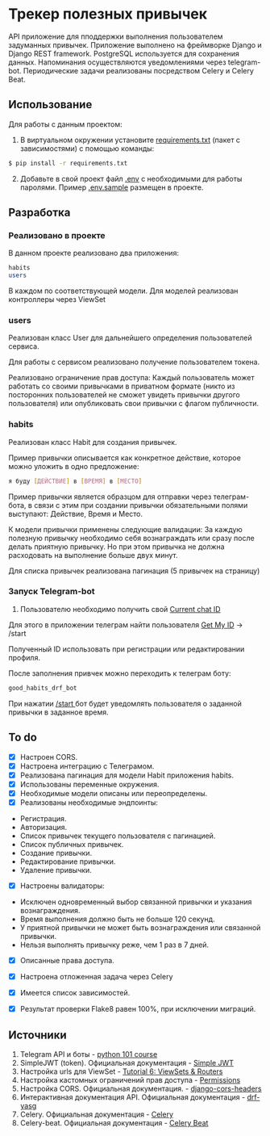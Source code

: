 # Трекер полезных привычек
API приложение для пподдержки выполнения пользователем задуманных привычек.
Приложение выполнено на фреймворке Django и Django REST framework.
PostgreSQL используется для сохранения данных.
Напоминания осуществляются уведомлениями через telegram-bot.
Периодические задачи реализованы посредством Celery и Celery Beat.


## Использование
Для работы с данным проектом:

1. В виртуальном окружении установите [requirements.txt](https://nodejs.org/) (пакет с зависимостями) с помощью команды:
```sh
$ pip install -r requirements.txt
```

2. Добавьте в свой проект файл [.env](https://nodejs.org/) c необходимыми для работы паролями. 
Пример [.env.sample](https://nodejs.org/)  размещен в проекте.



## Разработка

### Реализовано в проекте
В данном проекте реализовано два приложения:

```sh
habits
users
```
В каждом по соответствующей модели.
Для моделей реализован контроллеры через ViewSet

### users

Реализован класс User для дальнейшего определения пользователей сервиса.

Для работы с сервисом реализовано получение пользователем токена.

Реализовано ограничение прав доступа:
Каждый пользователь может работать со своими привычками в приватном формате
(никто из посторонних пользователей не сможет увидеть привычки другого пользователя)
или опубликовать свои привычки с флагом публичности.


### habits

Реализован класс Habit для создания привычек.

Пример привычки описывается как конкретное действие, которое можно уложить в одно предложение:

```sh
я буду [ДЕЙСТВИЕ] в [ВРЕМЯ] в [МЕСТО]
```
Пример привычки является образцом для отправки через телеграм-бота,
в связи с этим при создании привычки обязательными полями выступают:
Действие, Время и Место.

К модели привычки применены следующие валидации:
За каждую полезную привычку необходимо себя вознаграждать или сразу после делать приятную привычку.
Но при этом привычка не должна расходовать на выполнение больше двух минут.

Для списка привычек реализована пагинация (5 привычек на страницу)


### Запуск Telegram-bot

1. Пользователю необходимо получить свой [Current chat ID](https://nodejs.org/)

Для этого в приложении телеграм найти пользователя [Get My ID](https://nodejs.org/)
-> /start 

Полученный ID использовать при регистрации или редактировании профиля.

После заполнения привчек можно переходить к телеграм боту:

```sh
good_habits_drf_bot
```

При нажатии [/start ](https://nodejs.org/) бот будет уведомлять пользователя о заданной привычки в заданное время.


## To do
- [x] Настроен CORS.
- [x] Настроена интеграцию с Телеграмом.
- [x] Реализована пагинация для модели Habit приложения habits.
- [x] Использованы переменные окружения.
- [x] Необходимые модели описаны или переопределены.
- [x] Реализованы необходимые эндпоинты:
- Регистрация.
- Авторизация.
- Список привычек текущего пользователя с пагинацией.
- Список публичных привычек.
- Создание привычки.
- Редактирование привычки.
- Удаление привычки.
- [x] Настроены валидаторы:
- Исключен одновременный выбор связанной привычки и указания вознаграждения.
- Время выполнения должно быть не больше 120 секунд.
- У приятной привычки не может быть вознаграждения или связанной привычки.
- Нельзя выполнять привычку реже, чем 1 раз в 7 дней.
- [x] Описанные права доступа.
- [x] Настроена отложенная задача через Celery
- [x] Имеется список зависимостей.
- [x] Результат проверки Flake8 равен 100%, при исключении миграций.



## Источники

1. Telegram API и боты - [python 101 course](https://dshubenok.github.io/week4/telegram-api/)
2. SimpleJWT (token). Официальная документация - [Simple JWT](https://django-rest-framework-simplejwt.readthedocs.io/en/latest/getting_started.html)
3. Настройка urls для ViewSet - [Tutorial 6: ViewSets & Routers](https://www.django-rest-framework.org/tutorial/6-viewsets-and-routers/)
4. Настройка кастомных ограничений прав доступа - [Permissions](https://www.django-rest-framework.org/api-guide/permissions/)
5. Настройка CORS. Официальная документация. - [django-cors-headers](https://pypi.org/project/django-cors-headers/)
6. Интерактивная документация API. Официальная документация - [drf-yasg](https://drf-yasg.readthedocs.io/en/stable/readme.html)
7. Celery. Официальная документация - [Celery](https://docs.celeryq.dev/en/stable/django/first-steps-with-django.html)
8. Celery-beat. Официальная документация - [Celery Beat](https://docs.celeryq.dev/en/stable/userguide/periodic-tasks.html)